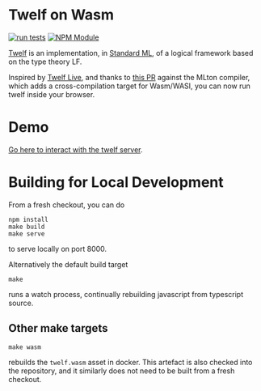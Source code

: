 Twelf on Wasm
=============
[![run tests](https://github.com/jcreedcmu/twelf-wasm/actions/workflows/run-tests.yml/badge.svg?branch=main)](https://github.com/jcreedcmu/twelf-wasm/actions/workflows/run-tests.yml)
[![NPM Module](https://img.shields.io/npm/v/twelf-wasm.svg)](https://www.npmjs.com/package/twelf-wasm)

[Twelf](http://twelf.org/wiki/Main_Page) is an implementation, in
[Standard ML](https://en.wikipedia.org/wiki/Standard_ML), of a logical
framework based on the type theory LF.

Inspired by [Twelf Live](https://twelf-live.onrender.com), and thanks
to [this PR](https://github.com/MLton/mlton/pull/550) against the
MLton compiler, which adds a cross-compilation target for Wasm/WASI,
you can now run twelf inside your browser.

Demo
====

[Go here to interact with the twelf server](https://jcreedcmu.github.io/twelf-wasm).

Building for Local Development
==============================

From a fresh checkout, you can do
```shell
npm install
make build
make serve
```
to serve locally on port 8000.

Alternatively the default build target
```
make
```
runs a watch process, continually rebuilding javascript from typescript source.

Other make targets
------------------
```shell
make wasm
```
rebuilds the `twelf.wasm` asset in docker. This artefact is also checked into the repository,
and it similarly does not need to be built from a fresh checkout.
